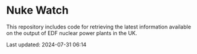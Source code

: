 # Nuke Watch

This repository includes code for retrieving the latest information available on the output of EDF nuclear power plants in the UK.

Last updated: 2024-07-31 06:14